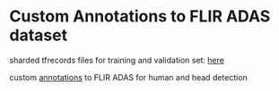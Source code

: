 # Custom Annotations to FLIR ADAS dataset
sharded tfrecords files for training and validation set: [here](https://drive.google.com/file/d/1NpnIgFlnmsYf1ucyTeMuBb5clvNhA7c6/view?usp=drivesdk)

custom [annotations](https://drive.google.com/file/d/1TghgsIdAzglHjpELFRAWIQFpQbhiFhhg/view?usp=drivesdk) to FLIR ADAS for human and head detection

 
